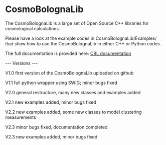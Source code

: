 # CosmoBolognaLib

The CosmoBolognaLib is a large set of Open Source C++ libraries for cosmological calculations.

Please have a look at the example codes in CosmoBolognaLib/Examples/ that show how to use the CosmoBolognaLib in either C++ or Python codes.

The full documentation is provided here:
[CBL documentation](http://apps.difa.unibo.it/files/people/federico.marulli3/CosmoBolognaLib/Doc/html/index.html)

--- Versions ---

V1.0 first version of the CosmoBolognaLib uploaded on github

V1.1 full python wrapper using SWIG; minor bugs fixed

V2.0 general restructure, many new classes and examples added

V2.1 new examples added, minor bugs fixed

V2.2 new examples added, some new classes to model clustering measurements

V2.3 minor bugs fixed, documentation completed

V2.3 new examples added, minor bugs fixed
